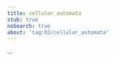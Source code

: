 ```yaml
---
title: cellular_automata
stub: true
noSearch: true
about: 'tag:h2/cellular_automata'
---
```

  ...
  